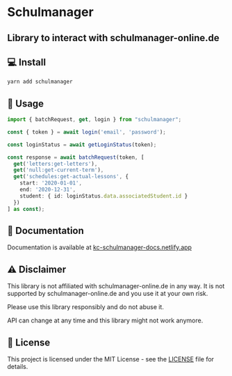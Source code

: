 # Schulmanager

## Library to interact with schulmanager-online.de

## 💻 Install

```bash
yarn add schulmanager
```

## 🚀 Usage

```ts
import { batchRequest, get, login } from "schulmanager";

const { token } = await login('email', 'password');

const loginStatus = await getLoginStatus(token);

const response = await batchRequest(token, [
  get('letters:get-letters'),
  get('null:get-current-term'),
  get('schedules:get-actual-lessons', {
    start: '2020-01-01',
    end: '2020-12-31',
    student: { id: loginStatus.data.associatedStudent.id }
  })
] as const);
```

## 📖 Documentation

Documentation is available at [kc-schulmanager-docs.netlify.app](https://kc-schulmanager-docs.netlify.app/)

## ⚠️ Disclaimer

This library is not affiliated with schulmanager-online.de in any way. It is not supported by schulmanager-online.de and you use it at your own risk.

Please use this library responsibly and do not abuse it.

API can change at any time and this library might not work anymore.

## 📜 License

This project is licensed under the MIT License - see the [LICENSE](LICENSE) file for details.
